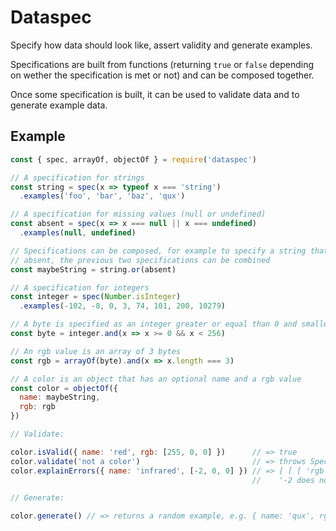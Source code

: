 # Dataspec

Specify how data should look like, assert validity and generate examples.

Specifications are built from functions (returning `true` or `false` depending
on wether the specification is met or not) and can be composed together.

Once some specification is built, it can be used to validate data and to
generate example data.


## Example

```javascript
const { spec, arrayOf, objectOf } = require('dataspec')

// A specification for strings
const string = spec(x => typeof x === 'string')
  .examples('foo', 'bar', 'baz', 'qux')

// A specification for missing values (null or undefined)
const absent = spec(x => x === null || x === undefined)
  .examples(null, undefined)

// Specifications can be composed, for example to specify a string that can be
// absent, the previous two specifications can be combined
const maybeString = string.or(absent)

// A specification for integers
const integer = spec(Number.isInteger)
  .examples(-102, -8, 0, 3, 74, 101, 200, 10279)

// A byte is specified as an integer greater or equal than 0 and smaller than 256
const byte = integer.and(x => x >= 0 && x < 256)

// An rgb value is an array of 3 bytes
const rgb = arrayOf(byte).and(x => x.length === 3)

// A color is an object that has an optional name and a rgb value
const color = objectOf({
  name: maybeString,
  rgb: rgb
})

// Validate:

color.isValid({ name: 'red', rgb: [255, 0, 0] })      // => true
color.validate('not a color')                         // => throws SpecError
color.explainErrors({ name: 'infrared', [-2, 0, 0] }) // => [ [ [ 'rgb', '0' ],
                                                      //    '-2 does not satisfy predicate x => x >= 0 && x < 256' ] ]

// Generate:

color.generate() // => returns a random example, e.g. { name: 'qux', rgb: [ 101, 3, 0 ] }
```
